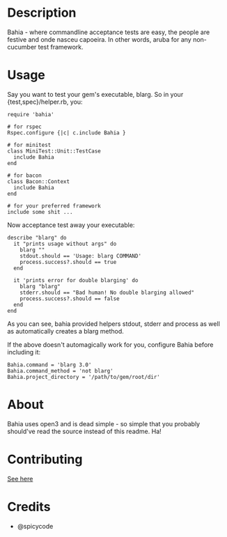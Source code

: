 Description
===========

Bahia - where commandline acceptance tests are easy, the people are festive and
onde nasceu capoeira. In other words, aruba for any non-cucumber test framework.

Usage
=====

Say you want to test your gem's executable, blarg. So in your
{test,spec}/helper.rb, you:

    require 'bahia'

    # for rspec
    Rspec.configure {|c| c.include Bahia }

    # for minitest
    class MiniTest::Unit::TestCase
      include Bahia
    end

    # for bacon
    class Bacon::Context
      include Bahia
    end

    # for your preferred framework
    include some shit ...

Now acceptance test away your executable:

    describe "blarg" do
      it "prints usage without args" do
        blarg ""
        stdout.should == 'Usage: blarg COMMAND'
        process.success?.should == true
      end

      it 'prints error for double blarging' do
        blarg "blarg"
        stderr.should == "Bad human! No double blarging allowed"
        process.success?.should == false
      end
    end

As you can see, bahia provided helpers stdout, stderr and process as well as
automatically creates a blarg method.

If the above doesn't automagically work for you, configure Bahia before
including it:

    Bahia.command = 'blarg 3.0'
    Bahia.command_method = 'not blarg'
    Bahia.project_directory = '/path/to/gem/root/dir'

About
=====

Bahia uses open3 and is dead simple - so simple that you probably should've read
the source instead of this readme. Ha!

Contributing
============
[See here](http://tagaholic.me/contributing.html)

Credits
=======

* @spicycode
